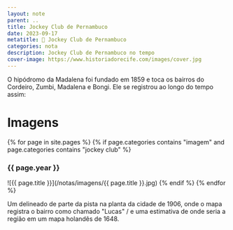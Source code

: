 ```yaml
---
layout: note
parent: ..
title: Jockey Club de Pernambuco
date: 2023-09-17
metatitle: 🏇 Jockey Club de Pernambuco
categories: nota
description: Jockey Club de Pernambuco no tempo
cover-image: https://www.historiadorecife.com/images/cover.jpg
---
```


O hipódromo da Madalena foi fundado em 1859 e toca os bairros do Cordeiro, Zumbi, Madalena e Bongi. Ele se registrou ao longo do tempo assim:

# Imagens
{% for page in site.pages %}
{% if page.categories contains "imagem" and page.categories contains "jockey club" %}
### {{ page.year }}
![{{ page.title }}](/notas/imagens/{{ page.title }}.jpg)
{% endif %}
{% endfor %}

Um delineado de parte da pista na planta da cidade de 1906, onde o mapa registra o bairro como chamado "Lucas" / e uma estimativa de onde seria a região em um mapa holandês de 1648.